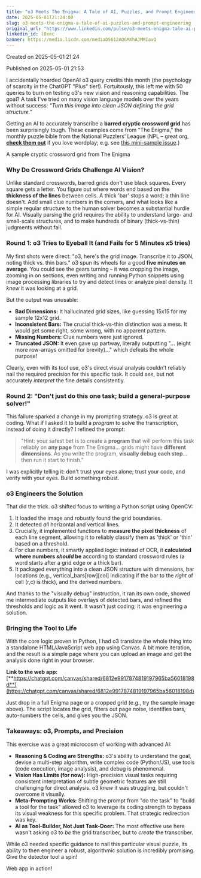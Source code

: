 ```yaml
---
title: "o3 Meets The Enigma: A Tale of AI, Puzzles, and Prompt Engineering"
date: 2025-05-01T21:24:00
slug: o3-meets-the-enigma-a-tale-of-ai-puzzles-and-prompt-engineering
original_url: "https://www.linkedin.com/pulse/o3-meets-enigma-tale-ai-puzzles-prompt-engineering-josh-mandel-md-l0xec"
linkedin_id: l0xec
banner: https://media.licdn.com/mediaD5612AQGMXhAJMMIavQ
---
```


Created on 2025-05-01 21:24

Published on 2025-05-01 21:53

I accidentally hoarded OpenAI o3 query credits this month (the psychology of scarcity in the ChatGPT "Plus" tier!). Fortuitously, this left me with 50 queries to burn on testing o3's new vision and reasoning capabilities. The goal? A task I've tried on many vision language models over the years without success: *"Turn this image into clean JSON defining the grid structure."*

Getting an AI to accurately transcribe a **barred cryptic crossword grid** has been surprisingly tough. These examples come from "The Enigma," the monthly puzzle bible from the National Puzzlers’ League (NPL – great org, [**check them out**](https://www.puzzlers.org/) if you love wordplay; e.g. see [this mini-sample issue](https://download.puzzlers.org/public/enigma-minisample.pdf).)

A sample cryptic crossword grid from The Enigma

### Why Do Crossword Grids Challenge AI Vision?

Unlike standard crosswords, barred grids don't use black squares. Every square gets a letter. You figure out where words end based on the **thickness of the lines** between cells. A thick 'bar' stops a word; a thin line doesn't. Add small clue numbers in the corners, and what looks like a simple regular structure to the human solver becomes a substantial hurdle for AI. Visually parsing the grid requires the ability to understand large- and small-scale structures, and to make hundreds of binary (thick-vs-thin) judgments without fail.

### Round 1: o3 Tries to Eyeball It (and Fails for 5 Minutes x5 tries)

My first shots were direct: "o3, here's the grid image. Transcribe it to JSON, noting thick vs. thin bars." o3 spun its wheels for a good **five minutes on average**. You could see the gears turning – it was cropping the image, zooming in on sections, even writing and running Python snippets using image processing libraries to try and detect lines or analyze pixel density. It *knew* it was looking at a grid.

But the output was unusable:

* **Bad Dimensions:** It hallucinated grid sizes, like guessing 15x15 for my sample 12x12 grid.
* **Inconsistent Bars:** The crucial thick-vs-thin distinction was a mess. It would get some right, some wrong, with no apparent pattern.
* **Missing Numbers:** Clue numbers were just ignored.
* **Truncated JSON:** It even gave up partway, literally outputting "... (eight more row-arrays omitted for brevity)..." which defeats the whole purpose!

Clearly, even with its tool use, o3's direct visual analysis couldn't reliably nail the required precision for this specific task. It could *see*, but not accurately *interpret* the fine details consistently.

### Round 2: "Don't just do this one task; build a general-purpose solver!"

This failure sparked a change in my prompting strategy. o3 is great at coding. What if I asked it to build a *program* to solve the transcription, instead of doing it directly? I refined the prompt:

> "Hint: your safest bet is to create a **program** that will perform this task reliably on **any page** from The Enigma... grids might have **different dimensions**. As you write the program, **visually debug each step**... then run it start to finish."

I was explicitly telling it: don't trust your eyes alone; trust your code, and verify with your eyes. Build something robust.

### o3 Engineers the Solution

That did the trick. o3 shifted focus to writing a Python script using OpenCV:

1. It loaded the image and robustly found the grid boundaries.
2. It detected *all* horizontal and vertical lines.
3. Crucially, it implemented functions to **measure the pixel thickness** of each line segment, allowing it to reliably classify them as 'thick' or 'thin' based on a threshold.
4. For clue numbers, it smartly applied logic: instead of OCR, it **calculated where numbers *should* be** according to standard crossword rules (a word starts after a grid edge or a thick bar).
5. It packaged everything into a clean JSON structure with dimensions, bar locations (e.g., vertical\_bars[row][col] indicating if the bar to the *right* of cell (r,c) is thick), and the derived numbers.

And thanks to the "visually debug" instruction, it ran its own code, showed me intermediate outputs like overlays of detected bars, and refined the thresholds and logic as it went. It wasn't just coding; it was engineering a solution.

### Bringing the Tool to Life

With the core logic proven in Python, I had o3 translate the whole thing into a standalone HTML/JavaScript web app using Canvas. A bit more iteration, and the result is a simple page where you can upload an image and get the analysis done right in your browser.

**Link to the web app:** [**https://chatgpt.com/canvas/shared/6812e9917874819197965ba56018198d**](https://chatgpt.com/canvas/shared/6812e9917874819197965ba56018198d)

Just drop in a full Enigma page or a cropped grid (e.g., try the sample image above). The script locates the grid, filters out page noise, identifies bars, auto-numbers the cells, and gives you the JSON.

### Takeaways: o3, Prompts, and Precision

This exercise was a great microcosm of working with advanced AI:

* **Reasoning & Coding are Strengths:** o3's ability to understand the goal, devise a multi-step algorithm, write complex code (Python/JS), use tools (code execution, image analysis), and debug is phenomenal.
* **Vision Has Limits (for now):** High-precision visual tasks requiring consistent interpretation of subtle geometric features are still challenging for direct analysis. o3 *knew* it was struggling, but couldn't overcome it visually.
* **Meta-Prompting Works:** Shifting the prompt from "do the task" to "build a tool for the task" allowed o3 to leverage its coding strength to bypass its visual weakness for this specific problem. That strategic redirection was key.
* **AI as Tool-Builder, Not Just Task-Doer:** The most effective use here wasn't asking o3 to *be* the grid transcriber, but to *create* the transcriber.

While o3 needed specific guidance to nail this particular visual puzzle, its ability to then engineer a robust, algorithmic solution is incredibly promising. Give the detector tool a spin!

Web app in action!